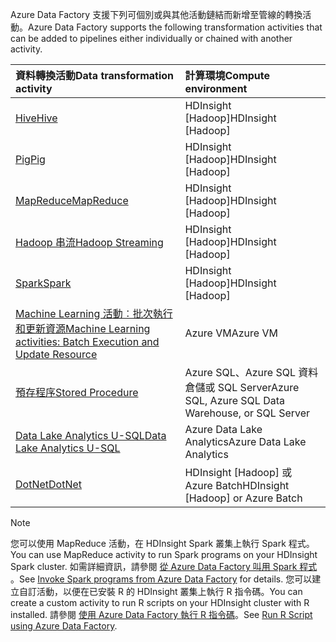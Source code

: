 <span data-ttu-id="335f8-101">Azure Data Factory 支援下列可個別或與其他活動鏈結而新增至管線的轉換活動。</span><span class="sxs-lookup"><span data-stu-id="335f8-101">Azure Data Factory supports the following transformation activities that can be added to pipelines either individually or chained with another activity.</span></span>

| <span data-ttu-id="335f8-102">資料轉換活動</span><span class="sxs-lookup"><span data-stu-id="335f8-102">Data transformation activity</span></span> | <span data-ttu-id="335f8-103">計算環境</span><span class="sxs-lookup"><span data-stu-id="335f8-103">Compute environment</span></span> |
|:--- |:--- |
| [<span data-ttu-id="335f8-104">Hive</span><span class="sxs-lookup"><span data-stu-id="335f8-104">Hive</span></span>](../articles/data-factory/data-factory-hive-activity.md) |<span data-ttu-id="335f8-105">HDInsight [Hadoop]</span><span class="sxs-lookup"><span data-stu-id="335f8-105">HDInsight [Hadoop]</span></span> |
| [<span data-ttu-id="335f8-106">Pig</span><span class="sxs-lookup"><span data-stu-id="335f8-106">Pig</span></span>](../articles/data-factory/data-factory-pig-activity.md) |<span data-ttu-id="335f8-107">HDInsight [Hadoop]</span><span class="sxs-lookup"><span data-stu-id="335f8-107">HDInsight [Hadoop]</span></span> |
| [<span data-ttu-id="335f8-108">MapReduce</span><span class="sxs-lookup"><span data-stu-id="335f8-108">MapReduce</span></span>](../articles/data-factory/data-factory-map-reduce.md) |<span data-ttu-id="335f8-109">HDInsight [Hadoop]</span><span class="sxs-lookup"><span data-stu-id="335f8-109">HDInsight [Hadoop]</span></span> |
| [<span data-ttu-id="335f8-110">Hadoop 串流</span><span class="sxs-lookup"><span data-stu-id="335f8-110">Hadoop Streaming</span></span>](../articles/data-factory/data-factory-hadoop-streaming-activity.md) |<span data-ttu-id="335f8-111">HDInsight [Hadoop]</span><span class="sxs-lookup"><span data-stu-id="335f8-111">HDInsight [Hadoop]</span></span> |
| [<span data-ttu-id="335f8-112">Spark</span><span class="sxs-lookup"><span data-stu-id="335f8-112">Spark</span></span>](../articles/data-factory/data-factory-spark.md) | <span data-ttu-id="335f8-113">HDInsight [Hadoop]</span><span class="sxs-lookup"><span data-stu-id="335f8-113">HDInsight [Hadoop]</span></span> |
| [<span data-ttu-id="335f8-114">Machine Learning 活動︰批次執行和更新資源</span><span class="sxs-lookup"><span data-stu-id="335f8-114">Machine Learning activities: Batch Execution and Update Resource</span></span>](../articles/data-factory/data-factory-azure-ml-batch-execution-activity.md) |<span data-ttu-id="335f8-115">Azure VM</span><span class="sxs-lookup"><span data-stu-id="335f8-115">Azure VM</span></span> |
| [<span data-ttu-id="335f8-116">預存程序</span><span class="sxs-lookup"><span data-stu-id="335f8-116">Stored Procedure</span></span>](../articles/data-factory/data-factory-stored-proc-activity.md) |<span data-ttu-id="335f8-117">Azure SQL、Azure SQL 資料倉儲或 SQL Server</span><span class="sxs-lookup"><span data-stu-id="335f8-117">Azure SQL, Azure SQL Data Warehouse, or SQL Server</span></span> |
| [<span data-ttu-id="335f8-118">Data Lake Analytics U-SQL</span><span class="sxs-lookup"><span data-stu-id="335f8-118">Data Lake Analytics U-SQL</span></span>](../articles/data-factory/data-factory-usql-activity.md) |<span data-ttu-id="335f8-119">Azure Data Lake Analytics</span><span class="sxs-lookup"><span data-stu-id="335f8-119">Azure Data Lake Analytics</span></span> |
| [<span data-ttu-id="335f8-120">DotNet</span><span class="sxs-lookup"><span data-stu-id="335f8-120">DotNet</span></span>](../articles/data-factory/data-factory-use-custom-activities.md) |<span data-ttu-id="335f8-121">HDInsight [Hadoop] 或 Azure Batch</span><span class="sxs-lookup"><span data-stu-id="335f8-121">HDInsight [Hadoop] or Azure Batch</span></span> |

> [!NOTE]
> <span data-ttu-id="335f8-122">您可以使用 MapReduce 活動，在 HDInsight Spark 叢集上執行 Spark 程式。</span><span class="sxs-lookup"><span data-stu-id="335f8-122">You can use MapReduce activity to run Spark programs on your HDInsight Spark cluster.</span></span> <span data-ttu-id="335f8-123">如需詳細資訊，請參閱 [從 Azure Data Factory 叫用 Spark 程式](../articles/data-factory/data-factory-spark.md) 。</span><span class="sxs-lookup"><span data-stu-id="335f8-123">See [Invoke Spark programs from Azure Data Factory](../articles/data-factory/data-factory-spark.md) for details.</span></span>
> <span data-ttu-id="335f8-124">您可以建立自訂活動，以便在已安裝 R 的 HDInsight 叢集上執行 R 指令碼。</span><span class="sxs-lookup"><span data-stu-id="335f8-124">You can create a custom activity to run R scripts on your HDInsight cluster with R installed.</span></span> <span data-ttu-id="335f8-125">請參閱 [使用 Azure Data Factory 執行 R 指令碼](https://github.com/Azure/Azure-DataFactory/tree/master/Samples/RunRScriptUsingADFSample)。</span><span class="sxs-lookup"><span data-stu-id="335f8-125">See [Run R Script using Azure Data Factory](https://github.com/Azure/Azure-DataFactory/tree/master/Samples/RunRScriptUsingADFSample).</span></span>
> 
> 

